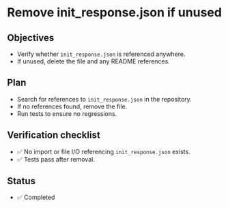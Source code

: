 # Remove init_response.json if unused

## Objectives
- Verify whether `init_response.json` is referenced anywhere.
- If unused, delete the file and any README references.

## Plan
- Search for references to `init_response.json` in the repository.
- If no references found, remove the file.
- Run tests to ensure no regressions.

## Verification checklist
- ✅ No import or file I/O referencing `init_response.json` exists.
- ✅ Tests pass after removal.

## Status
- ✅ Completed
